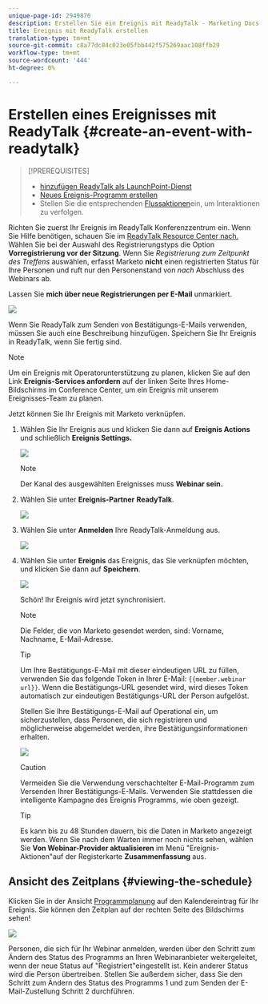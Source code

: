 ```yaml
---
unique-page-id: 2949870
description: Erstellen Sie ein Ereignis mit ReadyTalk - Marketing Docs - Produktdokumentation
title: Ereignis mit ReadyTalk erstellen
translation-type: tm+mt
source-git-commit: c8a77dc84c023e05fbb442f575269aac108ffb29
workflow-type: tm+mt
source-wordcount: '444'
ht-degree: 0%

---
```



# Erstellen eines Ereignisses mit ReadyTalk {#create-an-event-with-readytalk}

>[!PREREQUISITES]
>
>* [hinzufügen ReadyTalk als LaunchPoint-Dienst](/help/marketo/product-docs/administration/additional-integrations/add-readytalk-as-a-launchpoint-service.md)
>* [Neues Ereignis-Programm erstellen](/help/marketo/product-docs/demand-generation/events/understanding-events/create-a-new-event-program.md)
>* Stellen Sie die entsprechenden [Flussaktionen](http://docs.marketo.com/display/DOCS/Flow+Actions)ein, um Interaktionen zu verfolgen.


Richten Sie zuerst Ihr Ereignis im ReadyTalk Konferenzzentrum ein. Wenn Sie Hilfe benötigen, schauen Sie im [ReadyTalk Resource Center nach.](https://www.readytalk.com/resources/readytalk)  Wählen Sie bei der Auswahl des Registrierungstyps die Option  **Vorregistrierung vor der Sitzung**. Wenn Sie *Registrierung zum Zeitpunkt des Treffens* auswählen, erfasst Marketo **nicht** einen registrierten Status für Ihre Personen und ruft nur den Personenstand von *nach* Abschluss des Webinars ab.

Lassen Sie **mich über neue Registrierungen per E-Mail** unmarkiert.

![](assets/image2015-5-28-21-3a18-3a39.png)

Wenn Sie ReadyTalk zum Senden von Bestätigungs-E-Mails verwenden, müssen Sie auch eine Beschreibung hinzufügen. Speichern Sie Ihr Ereignis in ReadyTalk, wenn Sie fertig sind.

>[!NOTE]
>
>Um ein Ereignis mit Operatorunterstützung zu planen, klicken Sie auf den Link **Ereignis-Services anfordern** auf der linken Seite Ihres Home-Bildschirms im Conference Center, um ein Ereignis mit unserem Ereignisses-Team zu planen.

Jetzt können Sie Ihr Ereignis mit Marketo verknüpfen.

1. Wählen Sie Ihr Ereignis aus und klicken Sie dann auf **Ereignis Actions** und schließlich **Ereignis Settings.**

   ![](assets/image2015-5-18-12-3a46-3a47.png)

   >[!NOTE]
   >
   >Der Kanal des ausgewählten Ereignisses muss **Webinar sein.**

1. Wählen Sie unter **Ereignis-Partner** **ReadyTalk**.

   ![](assets/image2015-5-18-12-3a47-3a59.png)

1. Wählen Sie unter **Anmelden** Ihre ReadyTalk-Anmeldung aus.

   ![](assets/image2015-5-18-12-3a48-3a48.png)

1. Wählen Sie unter **Ereignis** das Ereignis, das Sie verknüpfen möchten, und klicken Sie dann auf **Speichern**.

   ![](assets/image2015-5-18-12-3a51-3a35.png)

   Schön! Ihr Ereignis wird jetzt synchronisiert.

   >[!NOTE]
   >
   >Die Felder, die von Marketo gesendet werden, sind: Vorname, Nachname, E-Mail-Adresse.

   >[!TIP]
   >
   >Um Ihre Bestätigungs-E-Mail mit dieser eindeutigen URL zu füllen, verwenden Sie das folgende Token in Ihrer E-Mail: `{{member.webinar url}}`. Wenn die Bestätigungs-URL gesendet wird, wird dieses Token automatisch zur eindeutigen Bestätigungs-URL der Person aufgelöst.
   >
   >Stellen Sie Ihre Bestätigungs-E-Mail auf Operational ein, um sicherzustellen, dass Personen, die sich registrieren und möglicherweise abgemeldet werden, ihre Bestätigungsinformationen erhalten.

   ![](assets/readytalk.png)

   >[!CAUTION]
   >
   >Vermeiden Sie die Verwendung verschachtelter E-Mail-Programm zum Versenden Ihrer Bestätigungs-E-Mails. Verwenden Sie stattdessen die intelligente Kampagne des Ereignis Programms, wie oben gezeigt.

   >[!TIP]
   >
   >Es kann bis zu 48 Stunden dauern, bis die Daten in Marketo angezeigt werden. Wenn Sie nach dem Warten immer noch nichts sehen, wählen Sie **Von Webinar-Provider aktualisieren** im Menü &quot;Ereignis-Aktionen&quot;auf der Registerkarte **Zusammenfassung** aus.

## Ansicht des Zeitplans {#viewing-the-schedule}

Klicken Sie in der Ansicht [Programmplanung](http://docs.marketo.com/display/docs/program+schedule+view) auf den Kalendereintrag für Ihr Ereignis. Sie können den Zeitplan auf der rechten Seite des Bildschirms sehen!

![](assets/image2015-5-18-12-9-58.png)

Personen, die sich für Ihr Webinar anmelden, werden über den Schritt zum Ändern des Status des Programms an Ihren Webinaranbieter weitergeleitet, wenn der neue Status auf &quot;Registriert&quot;eingestellt ist. Kein anderer Status wird die Person übertreiben. Stellen Sie außerdem sicher, dass Sie den Schritt zum Ändern des Status des Programms 1 und zum Senden der E-Mail-Zustellung Schritt 2 durchführen.
